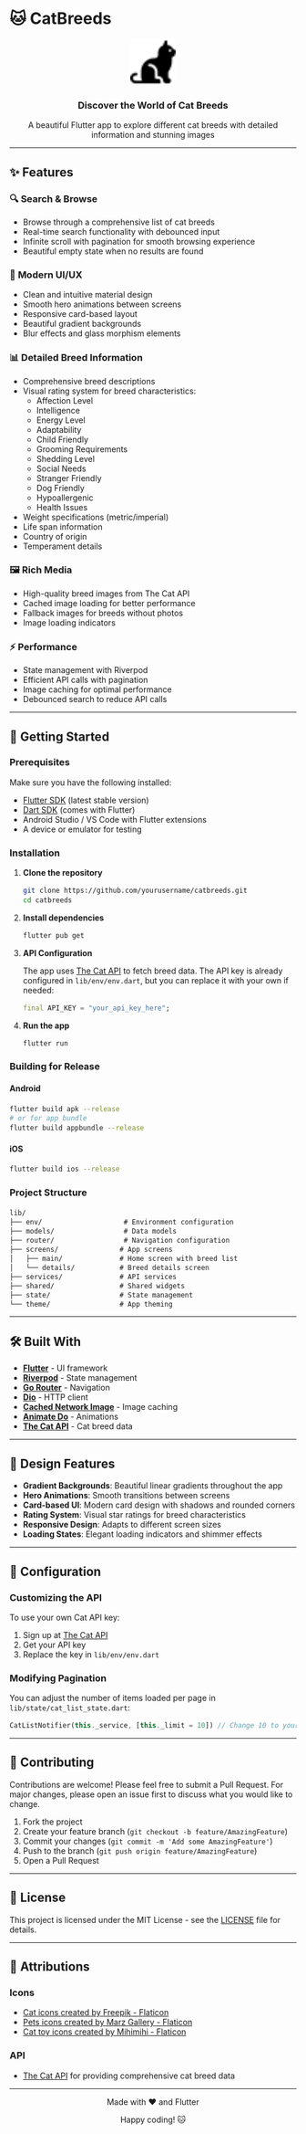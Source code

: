 # 🐱 CatBreeds

<div align="center">
  <img src="assets/imgs/cat-small.png" alt="CatBreeds Logo" width="80" height="80">
  <h3>Discover the World of Cat Breeds</h3>
  <p>A beautiful Flutter app to explore different cat breeds with detailed information and stunning images</p>
</div>

---

## ✨ Features

### 🔍 **Search & Browse**
- Browse through a comprehensive list of cat breeds
- Real-time search functionality with debounced input
- Infinite scroll with pagination for smooth browsing experience
- Beautiful empty state when no results are found

### 📱 **Modern UI/UX**
- Clean and intuitive material design
- Smooth hero animations between screens
- Responsive card-based layout
- Beautiful gradient backgrounds
- Blur effects and glass morphism elements

### 📊 **Detailed Breed Information**
- Comprehensive breed descriptions
- Visual rating system for breed characteristics:
  - Affection Level
  - Intelligence
  - Energy Level
  - Adaptability
  - Child Friendly
  - Grooming Requirements
  - Shedding Level
  - Social Needs
  - Stranger Friendly
  - Dog Friendly
  - Hypoallergenic
  - Health Issues
- Weight specifications (metric/imperial)
- Life span information
- Country of origin
- Temperament details

### 🖼️ **Rich Media**
- High-quality breed images from The Cat API
- Cached image loading for better performance
- Fallback images for breeds without photos
- Image loading indicators

### ⚡ **Performance**
- State management with Riverpod
- Efficient API calls with pagination
- Image caching for optimal performance
- Debounced search to reduce API calls

---

## 🚀 Getting Started

### Prerequisites

Make sure you have the following installed:
- [Flutter SDK](https://flutter.dev/docs/get-started/install) (latest stable version)
- [Dart SDK](https://dart.dev/get-dart) (comes with Flutter)
- Android Studio / VS Code with Flutter extensions
- A device or emulator for testing

### Installation

1. **Clone the repository**
   ```bash
   git clone https://github.com/yourusername/catbreeds.git
   cd catbreeds
   ```

2. **Install dependencies**
   ```bash
   flutter pub get
   ```

3. **API Configuration**
   
   The app uses [The Cat API](https://thecatapi.com/) to fetch breed data. The API key is already configured in `lib/env/env.dart`, but you can replace it with your own if needed:
   
   ```dart
   final API_KEY = "your_api_key_here";
   ```

4. **Run the app**
   ```bash
   flutter run
   ```

### Building for Release

#### Android
```bash
flutter build apk --release
# or for app bundle
flutter build appbundle --release
```

#### iOS
```bash
flutter build ios --release
```

### Project Structure

```
lib/
├── env/                    # Environment configuration
├── models/                 # Data models
├── router/                 # Navigation configuration
├── screens/               # App screens
│   ├── main/              # Home screen with breed list
│   └── details/           # Breed details screen
├── services/              # API services
├── shared/                # Shared widgets
├── state/                 # State management
└── theme/                 # App theming
```

---

## 🛠️ Built With

- **[Flutter](https://flutter.dev/)** - UI framework
- **[Riverpod](https://riverpod.dev/)** - State management
- **[Go Router](https://pub.dev/packages/go_router)** - Navigation
- **[Dio](https://pub.dev/packages/dio)** - HTTP client
- **[Cached Network Image](https://pub.dev/packages/cached_network_image)** - Image caching
- **[Animate Do](https://pub.dev/packages/animate_do)** - Animations
- **[The Cat API](https://thecatapi.com/)** - Cat breed data

---

## 🎨 Design Features

- **Gradient Backgrounds**: Beautiful linear gradients throughout the app
- **Hero Animations**: Smooth transitions between screens
- **Card-based UI**: Modern card design with shadows and rounded corners
- **Rating System**: Visual star ratings for breed characteristics
- **Responsive Design**: Adapts to different screen sizes
- **Loading States**: Elegant loading indicators and shimmer effects

---

## 🔧 Configuration

### Customizing the API
To use your own Cat API key:

1. Sign up at [The Cat API](https://thecatapi.com/)
2. Get your API key
3. Replace the key in `lib/env/env.dart`

### Modifying Pagination
You can adjust the number of items loaded per page in `lib/state/cat_list_state.dart`:

```dart
CatListNotifier(this._service, [this._limit = 10]) // Change 10 to your preferred number
```

---

## 🤝 Contributing

Contributions are welcome! Please feel free to submit a Pull Request. For major changes, please open an issue first to discuss what you would like to change.

1. Fork the project
2. Create your feature branch (`git checkout -b feature/AmazingFeature`)
3. Commit your changes (`git commit -m 'Add some AmazingFeature'`)
4. Push to the branch (`git push origin feature/AmazingFeature`)
5. Open a Pull Request

---

## 📄 License

This project is licensed under the MIT License - see the [LICENSE](LICENSE) file for details.

---

## 🙏 Attributions

### Icons
- <a href="https://www.flaticon.com/free-icons/cat" title="cat icons">Cat icons created by Freepik - Flaticon</a>
- <a href="https://www.flaticon.com/free-icons/pets" title="pets icons">Pets icons created by Marz Gallery - Flaticon</a>
- <a href="https://www.flaticon.com/free-icons/cat-toy" title="cat toy icons">Cat toy icons created by Mihimihi - Flaticon</a>

### API
- [The Cat API](https://thecatapi.com/) for providing comprehensive cat breed data

---

<div align="center">
  <p>Made with ❤️ and Flutter</p>
  <p>Happy coding! 🐱</p>
</div>
